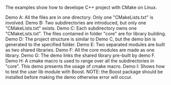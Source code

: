 The examples show how to develope C++ project with CMake on Linux.

Demo A: All the files are in one directory. Only one "CMakeLists.txt" is involved.
Demo B: Two subdirectories are introduced, but only one "CMakeLists.txt" exists.
Demo C: Each subdirectory owns one "CMakeLists.txt". The files contained in folder "core" are for library building.
Demo D: The project structure is similar to Demo C, but the demo bin is generated to the specified folder.
Demo E: Two separated modules are built as two shared libraries. 
Demo F: All the core modules are made as one library.
Demo G: The demo links the shared library pre-built by demo F.
Demo H: A cmake macro is used to range over all the subdirectories in "core". This demo presents the usage of cmake macro.
Demo I: Shows how to test the user lib module with Boost. NOTE: the Boost package should be installed before making the demo otherwise error will occur.
